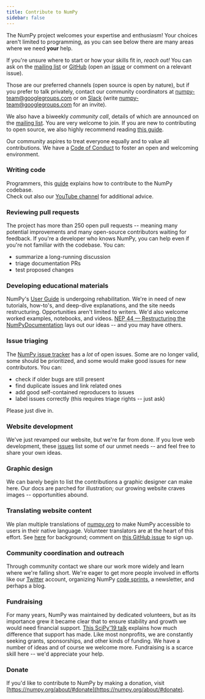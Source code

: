 ```yaml
---
title: Contribute to NumPy
sidebar: false
---
```


The NumPy project welcomes your expertise and enthusiasm! Your choices aren't limited to programming, as you can see below there are many areas where we need **your** help.

If you're unsure where to start or how your skills fit in, _reach out!_ You can ask on the [mailing list](https://mail.python.org/mailman/listinfo/numpy-discussion) or [GitHub](http://github.com/numpy/numpy) (open an [issue](https://github.com/numpy/numpy/issues) or comment on a relevant issue).

Those are our preferred channels (open source is open by nature), but if you prefer to talk privately, contact our community coordinators at <numpy-team@googlegroups.com> or on [Slack](https://numpy-team.slack.com) (write  <numpy-team@googlegroups.com> for an invite).

We also have a biweekly _community call_, details of which are announced on the [mailing list](https://mail.python.org/mailman/listinfo/numpy-discussion). You are very welcome to join. If you are new to contributing to open source, we also highly recommend reading [this guide](https://opensource.guide/how-to-contribute/).

Our community aspires to treat everyone equally and to value all contributions. We have a [Code of Conduct](/code-of-conduct) to foster an open and welcoming environment.

### Writing code

Programmers, this [guide](https://numpy.org/devdocs/dev/index.html#development-process-summary) explains how to contribute to the NumPy codebase. <br>Check out also our [YouTube channel](https://www.youtube.com/playlist?list=PLCK6zCrcN3GXBUUzDr9L4__LnXZVtaIzS) for additional advice.

### Reviewing pull requests
The project has more than 250 open pull requests -- meaning many potential improvements and many open-source contributors waiting for feedback. If you're a developer who knows NumPy, you can help even if you're not familiar with the codebase. You can:
* summarize a long-running discussion
* triage documentation PRs
* test proposed changes

### Developing educational materials

NumPy's [User Guide](https://numpy.org/devdocs) is undergoing rehabilitation. We're in need of new tutorials, how-to's, and deep-dive explanations, and the site needs restructuring. Opportunities aren't limited to writers. We'd also welcome worked examples, notebooks, and videos. [NEP 44 — Restructuring the NumPyDocumentation](https://numpy.org/neps/nep-0044-restructuring-numpy-docs.html) lays out our ideas -- and you may have others.

### Issue triaging

The [NumPy issue tracker](https://github.com/numpy/numpy/issues) has a _lot_ of open issues. Some are no longer valid, some should be prioritized, and some would make good issues for new contributors.  You can:

* check if older bugs are still present
* find duplicate issues and link related ones
* add good self-contained reproducers to issues
* label issues correctly (this requires triage rights -- just ask)

Please just dive in.

### Website development

We've just revamped our website, but we're far from done. If you love web development, these [issues](https://github.com/numpy/numpy.org/issues?q=is%3Aissue+is%3Aopen+label%3Adesign) list some of our unmet needs -- and feel free to share your own ideas.

### Graphic design

We can barely begin to list the contributions a graphic designer can make here. Our docs are parched for illustration; our growing website craves images -- opportunities abound.

### Translating website content

We plan multiple translations of [numpy.org](https://numpy.org) to make NumPy accessible to users in their native language. Volunteer translators are at the heart of this effort.  See [here](https://numpy.org/neps/nep-0028-website-redesign.html#translation-multilingual-i18n) for background; comment on [this GitHub issue](https://github.com/numpy/numpy.org/issues/55) to sign up.

### Community coordination and outreach

Through community contact we share our work more widely and learn where we're falling short. We're eager to get more people involved in efforts like our [Twitter](https://twitter.com/numpy_team) account, organizing NumPy [code sprints](https://scisprints.github.io/), a newsletter, and perhaps a blog.

### Fundraising

For many years, NumPy was maintained by dedicated volunteers, but as its importance grew it became clear that to ensure stability and growth we would need financial support. [This SciPy'19 talk](https://www.youtube.com/watch?v=dBTJD_FDVjU) explains how much difference that support has made. Like most nonprofits, we are constantly seeking grants, sponsorships, and other kinds of funding. We have a number of ideas and of course we welcome more. Fundraising is a scarce skill here -- we'd appreciate your help.

### Donate

If you'd like to contribute to NumPy by making a donation, visit [https://numpy.org/about/#donate](https://numpy.org/about/#donate).


